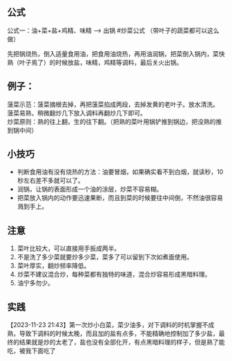 ## 公式

公式一：油+菜+盐+鸡精、味精 —> 出锅 #炒菜公式 （带叶子的蔬菜都可以这么做）  

先把锅烧热，倒入适量食用油，把食用油烧热，再用油润锅，把菜倒入锅内，菜快熟（叶子焉了）的时候放盐，味精，鸡精等调料，最后关火出锅。

## 例子：

菠菜示范：菠菜摘根去掉，再把菠菜掐成两段，去掉发黄的老叶子。放水清洗。
菠菜易熟，稍微翻炒几下放入调料再翻炒几下即可。  
炒菜原则：熟的往上翻，生的往下翻。（把熟的菜叶用锅铲推到锅边，把没熟的推到锅中间）  

## 小技巧

- 判断食用油有没有烧热的方法：油要冒烟，如果确实看不到白烟，就读秒，10 秒左右差不多就可以了。
- 润锅，让锅的表面形成一个油的涂层，炒菜不容易糊。
- 把菜放入锅内的动作要迅速果断，而且到菜的时候要往中间倒，不然油很容易溅到手上。

## 注意

1. 菜叶比较大，可以直接用手扳成两半。  
2. 不是洗了多少菜就要炒多少菜，菜多了可以留到下次如煮面使用。  
3. 菜叶厚实，翻炒频率降低。  
4. 炒菜不建议混合炒，每种菜都有独特的味道，混合炒容易形成黑暗料理。  
5. 油宁多勿少。

## 实践

【2023-11-23 21:43】第一次炒小白菜，菜少油多，对下调料的时机掌握不成熟，导致下调料的时候太晚，而且加的盐有点多，不能精确地控制加了多少盐，最终的结果就是炒的太老了，盐也没有全部化开，有点黑暗料理的样子，但是熟了能吃，被我下面吃了